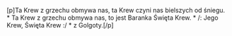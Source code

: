 [p]Ta Krew z grzechu obmywa nas, ta Krew czyni nas bielszych od śniegu. * Ta Krew z grzechu obmywa nas, to jest Baranka Święta Krew. * /: Jego Krew, Święta Krew :/ * z Golgoty.[/p]